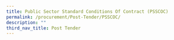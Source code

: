 ```yaml
---
title: Public Sector Standard Conditions Of Contract (PSSCOC)
permalink: /procurement/Post-Tender/PSSCOC/
description: ""
third_nav_title: Post Tender
---
```

